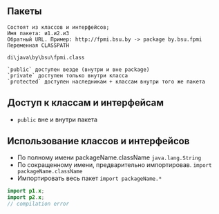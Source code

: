 ## Пакеты

	Состоят из классов и интерфейсов;
	Имя пакета: и1.и2.и3
	Обратный URL. Пример: http://fpmi.bsu.by -> package by.bsu.fpmi
	Переменная CLASSPATH

	di\java\by\bsu\fpmi.class

	`public` доступен везде (внутри и вне package)
	`private` доступен только внутри класса
	`protected` доступен наследникам + классам внутри того же пакета

## Доступ к классам и интерфейсам

* `public` вне и внутри пакета

## Использование классов и интерфейсов

* По полному имени packageName.className `java.lang.String`
* По сокращенному имени, предварительно импортировав. `import packageName.className`
* Импортировать весь пакет `import packageName.*`

```java
import p1.x;
import p2.x;
// compilation error
```